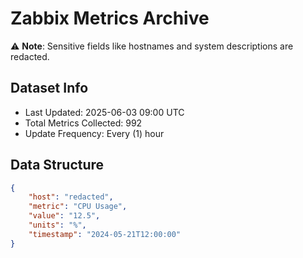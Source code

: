 # Zabbix Metrics Archive

⚠️ **Note**: Sensitive fields like hostnames and system descriptions are redacted.

## Dataset Info
- Last Updated: 2025-06-03 09:00 UTC
- Total Metrics Collected: 992
- Update Frequency: Every (1) hour

## Data Structure
```json
{
    "host": "redacted",
    "metric": "CPU Usage",
    "value": "12.5",
    "units": "%",
    "timestamp": "2024-05-21T12:00:00"
}
```
